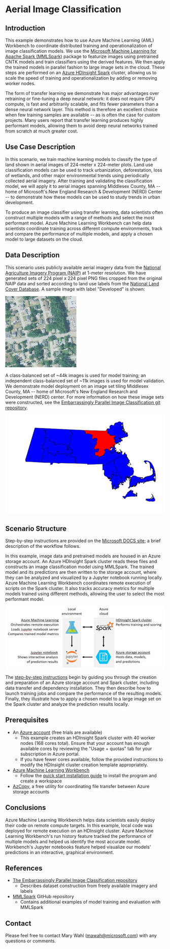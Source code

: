 # Aerial Image Classification


## Introduction

This example demonstrates how to use Azure Machine Learning (AML) Workbench to coordinate distributed training and operationalization of image classification models. We use the [Microsoft Machine Learning for Apache Spark (MMLSpark)](https://github.com/Azure/mmlspark) package to featurize images using pretrained CNTK models and train classifiers using the derived features. We then apply the trained models in parallel fashion to large image sets in the cloud. These steps are performed on an [Azure HDInsight Spark](https://azure.microsoft.com/en-us/services/hdinsight/apache-spark/) cluster, allowing us to scale the speed of training and operationalization by adding or removing worker nodes.

The form of transfer learning we demonstrate has major advantages over retraining or fine-tuning a deep neural network: it does not require GPU compute, is fast and arbitrarily scalable, and fits fewer parameters than a dense neural network layer. This method is therefore an excellent choice when few training samples are available -- as is often the case for custom projects. Many users report that transfer learning produces highly performant models, allowing them to avoid deep neural networks trained from scratch at much greater cost.

## Use Case Description

In this scenario, we train machine learning models to classify the type of land shown in aerial images of 224-meter x 224-meter plots. Land use classification models can be used to track urbanization, deforestation, loss of wetlands, and other major environmental trends using periodically collected aerial imagery. After training and validating the classification model, we will apply it to aerial images spanning Middlesex County, MA -- home of Microsoft's New England Research & Development (NERD) Center -- to demonstrate how these models can be used to study trends in urban development.

To produce an image classifier using transfer learning, data scientists often construct multiple models with a range of methods and select the most performant model. Azure Machine Learning Workbench can help data scientists coordinate training across different compute environments, track and compare the performance of multiple models, and apply a chosen model to large datasets on the cloud.

## Data Description

This scenario uses publicly available aerial imagery data from the [National Agriculture Imagery Program (NAIP)](https://www.fsa.usda.gov/programs-and-services/aerial-photography/imagery-programs/naip-imagery/) at 1-meter resolution. We have generated sets of 224 pixel x 224 pixel PNG files cropped from the original NAIP data and sorted according to land use labels from the [National Land Cover Database](https://www.mrlc.gov/nlcd2011.php). A sample image with label "Developed" is shown:

![A sample tile of developed land](docs/Images/sample_tile_developed.png)

A class-balanced set of ~44k images is used for model training; an independent class-balanced set of ~11k images is used for model validation. We demonstrate model deployment on an image set tiling Middlesex County, MA -- home of Microsoft's New England Research and Development (NERD) center. For more information on how these image sets were constructed, see the [Embarrassingly Parallel Image Classification git repository](https://github.com/Azure/Embarrassingly-Parallel-Image-Classification).

![Location of Middlesex County, Massachusetts](docs/Images/middlesex_ma.png)

## Scenario Structure

Step-by-step instructions are provided on the [Microsoft DOCS site](https://github.com/MicrosoftDocs/azure-docs-pr/tree/release-ignite-aml-v2/articles/machine-learning/); a brief description of the workflow follows.

In this example, image data and pretrained models are housed in an Azure storage account. An Azure HDInsight Spark cluster reads these files and constructs an image classification model using MMLSpark. The trained model and its predictions are then written to the storage account, where they can be analyzed and visualized by a Jupyter notebook running locally. Azure Machine Learning Workbench coordinates remote execution of scripts on the Spark cluster. It also tracks accuracy metrics for multiple models trained using different methods, allowing the user to select the most performant model.

![Schematic for the aerial image classification real world scenario](docs/Images/scenario_schematic.png)

The [step-by-step instructions](https://github.com/MicrosoftDocs/azure-docs-pr/tree/release-ignite-aml-v2/articles/machine-learning/) begin by guiding you through the creation and preparation of an Azure storage account and Spark cluster, including data transfer and dependency installation. They then describe how to launch training jobs and compare the performance of the resulting models. Finally, they illustrate how to apply a chosen model to a large image set on the Spark cluster and analyze the prediction results locally.


## Prerequisites
- An [Azure account](https://azure.microsoft.com/en-us/free/) (free trials are available)
    - This example creates an HDInsight Spark cluster with 40 worker nodes (168 cores total). Ensure that your account has enough available cores by reviewing the "Usage + quotas" tab for your subscription in Azure portal.
    - If you have fewer cores available, follow the provided instructions to modify the HDInsight cluster creation template appropriately.
- [Azure Machine Learning Workbench](https://review.docs.microsoft.com/en-us/azure/machine-learning/preview/overview-what-is-azure-ml)
    - Follow the [quick start installation guide](https://review.docs.microsoft.com/en-us/azure/machine-learning/preview/quick-start-installation) to install the program and create a workspace
- [AzCopy](https://docs.microsoft.com/en-us/azure/storage/common/storage-use-azcopy), a free utility for coordinating file transfer between Azure storage accounts

## Conclusions

Azure Machine Learning Workbench helps data scientists easily deploy their code on remote compute targets. In this example, local code was deployed for remote execution on an HDInsight cluster. Azure Machine Learning Workbench's run history feature tracked the performance of multiple models and helped us identify the most accurate model. Workbench's Jupyter notebooks feature helped visualize our models' predictions in an interactive, graphical environment.


## References

- [The Embarrassingly Parallel Image Classification repository](https://github.com/Azure/Embarrassingly-Parallel-Image-Classification)
   - Describes dataset construction from freely available imagery and labels
- [MMLSpark](https://github.com/Azure/mmlspark) GitHub repository
   - Contains additional examples of model training and evaluation with MMLSpark


## Contact

Please feel free to contact Mary Wahl ([mawah@microsoft.com](mailto:mawah@microsoft.com)) with any questions or comments.
